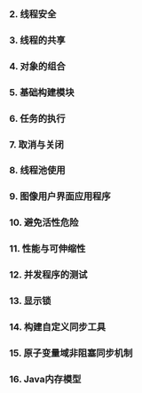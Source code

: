 

### 2. 线程安全
### 3. 线程的共享
### 4. 对象的组合
### 5. 基础构建模块
### 6. 任务的执行
### 7. 取消与关闭
### 8. 线程池使用
### 9. 图像用户界面应用程序
### 10. 避免活性危险
### 11. 性能与可伸缩性
### 12. 并发程序的测试
### 13. 显示锁
### 14. 构建自定义同步工具
### 15. 原子变量域非阻塞同步机制
### 16. Java内存模型
